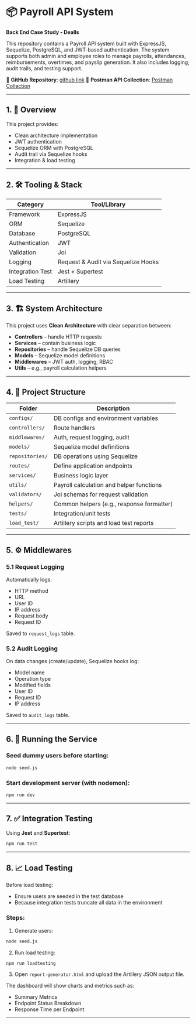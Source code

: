 
# 📦 Payroll API System

**Back End Case Study - Dealls**

This repository contains a Payroll API system built with ExpressJS, Sequelize, PostgreSQL, and JWT-based authentication. The system supports both admin and employee roles to manage payrolls, attendances, reimbursements, overtimes, and payslip generation. It also includes logging, audit trails, and testing support.

📌 **GitHub Repository**: [github link](https://github.com/dyahayuadayu/be_case_study)
📌 **Postman API Collection**: [Postman Collection](https://martian-robot-713148.postman.co/workspace/My-Workspace~49709345-8b02-4098-8ae8-62d56c3009d1/collection/7117163-f2a88de2-0404-4f1b-bb7a-6ffed838f76b?action=share&creator=7117163)

---

## 1. 🚀 Overview

This project provides:

- Clean architecture implementation
- JWT authentication
- Sequelize ORM with PostgreSQL
- Audit trail via Sequelize hooks
- Integration & load testing

---

## 2. 🛠️ Tooling & Stack

| Category         | Tool/Library                        |
|------------------|-------------------------------------|
| Framework        | ExpressJS                           |
| ORM              | Sequelize                           |
| Database         | PostgreSQL                          |
| Authentication   | JWT                                 |
| Validation       | Joi                                 |
| Logging          | Request & Audit via Sequelize Hooks |
| Integration Test | Jest + Supertest                    |
| Load Testing     | Artillery                           |

---

## 3. 🏗️ System Architecture

This project uses **Clean Architecture** with clear separation between:

- **Controllers** – handle HTTP requests
- **Services** – contain business logic
- **Repositories** – handle Sequelize DB queries
- **Models** – Sequelize model definitions
- **Middlewares** – JWT auth, logging, RBAC
- **Utils** – e.g., payroll calculation helpers

---

## 4. 📁 Project Structure

| Folder          | Description                                    |
|-----------------|------------------------------------------------|
| `configs/`      | DB configs and environment variables           |
| `controllers/`  | Route handlers                                 |
| `middlewares/`  | Auth, request logging, audit                   |
| `models/`       | Sequelize model definitions                    |
| `repositories/` | DB operations using Sequelize                  |
| `routes/`       | Define application endpoints                   |
| `services/`     | Business logic layer                           |
| `utils/`        | Payroll calculation and helper functions       |
| `validators/`   | Joi schemas for request validation             |
| `helpers/`      | Common helpers (e.g., response formatter)      |
| `tests/`        | Integration/unit tests                         |
| `load_test/`    | Artillery scripts and load test reports        |

---

## 5. ⚙️ Middlewares

### 5.1 Request Logging

Automatically logs:

- HTTP method
- URL
- User ID
- IP address
- Request body
- Request ID

Saved to `request_logs` table.

### 5.2 Audit Logging

On data changes (create/update), Sequelize hooks log:

- Model name
- Operation type
- Modified fields
- User ID
- Request ID
- IP address

Saved to `audit_logs` table.

---

## 6. 🔧 Running the Service

### Seed dummy users before starting:

```bash
node seed.js
```

### Start development server (with nodemon):

```bash
npm run dev
```

---

## 7. ✅ Integration Testing

Using **Jest** and **Supertest**:

```bash
npm run test
```

---

## 8. 📈 Load Testing

Before load testing:

- Ensure users are seeded in the test database
- Because integration tests truncate all data in the environment

### Steps:

1. Generate users:

```bash
node seed.js
```

2. Run load testing:

```bash
npm run loadtesting
```

3. Open `report-generator.html` and upload the Artillery JSON output file.

The dashboard will show charts and metrics such as:

- Summary Metrics
- Endpoint Status Breakdown
- Response Time per Endpoint

---
